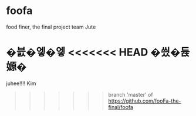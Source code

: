 # foofa
food finer, the final project team Jute

�븘�엫�엫
<<<<<<< HEAD
�씠�듅嫄�
=======
juhee!!!!
Kim
>>>>>>> branch 'master' of https://github.com/fooFa-the-final/foofa
